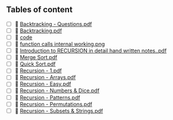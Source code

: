 ## Tables of content
- [ ] 📄 [Backtracking - Questions.pdf](./Backtracking%20-%20Questions.pdf)
- [ ] 📄 [Backtracking.pdf](./Backtracking.pdf)
- [ ] 📁 [code](./code)
- [ ] 📄 [function calls internal working.png](./function%20calls%20internal%20working.png)
- [ ] 📄 [Introduction to RECURSION in detail hand written notes..pdf](./Introduction%20to%20RECURSION%20in%20detail%20hand%20written%20notes..pdf)
- [ ] 📄 [Merge Sort.pdf](./Merge%20Sort.pdf)
- [ ] 📄 [Quick Sort.pdf](./Quick%20Sort.pdf)
- [ ] 📄 [Recursion - 1.pdf](./Recursion%20-%201.pdf)
- [ ] 📄 [Recursion - Arrays.pdf](./Recursion%20-%20Arrays.pdf)
- [ ] 📄 [Recursion - Easy.pdf](./Recursion%20-%20Easy.pdf)
- [ ] 📄 [Recursion - Numbers & Dice.pdf](./Recursion%20-%20Numbers%20&%20Dice.pdf)
- [ ] 📄 [Recursion - Patterns.pdf](./Recursion%20-%20Patterns.pdf)
- [ ] 📄 [Recursion - Permutations.pdf](./Recursion%20-%20Permutations.pdf)
- [ ] 📄 [Recursion - Subsets & Strings.pdf](./Recursion%20-%20Subsets%20&%20Strings.pdf)
